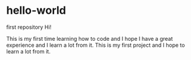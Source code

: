 # hello-world
first repository
Hi!

This is my first time learning how to code and I hope I have a great experience and I learn a lot from it.
This is my first project and I hope to learn a lot from it.

